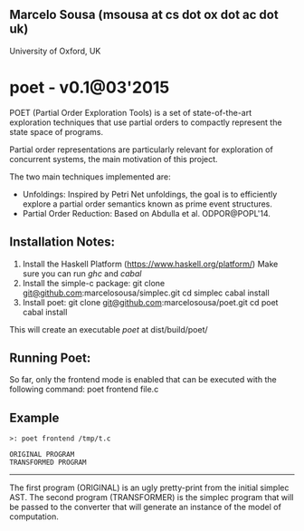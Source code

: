 Marcelo Sousa (msousa at cs dot ox dot ac dot uk)
-------------------------------------------------
University of Oxford, UK

poet - v0.1@03'2015
======

POET (Partial Order Exploration Tools) is a 
set of state-of-the-art exploration techniques
that use partial orders to compactly
represent the state space of programs.

Partial order representations are particularly
relevant for exploration of concurrent systems, 
the main motivation of this project.

The two main techniques implemented are:
 - Unfoldings:
   Inspired by Petri Net unfoldings, the goal
   is to efficiently explore a partial order 
   semantics known as prime event structures.
 - Partial Order Reduction:
   Based on Abdulla et al. ODPOR@POPL'14.

Installation Notes:
-------------------
 
  1. Install the Haskell Platform (https://www.haskell.org/platform/)
     Make sure you can run *ghc* and *cabal*
  2. Install the simple-c package:
     git clone git@github.com:marcelosousa/simplec.git
     cd simplec
     cabal install
  3. Install poet:
     git clone git@github.com:marcelosousa/poet.git
     cd poet
     cabal install
  
  This will create an executable *poet* at dist/build/poet/

Running Poet:
-------------
  
  So far, only the frontend mode is enabled that can be executed with the following command:
    poet frontend file.c

  Example
  -------
    >: poet frontend /tmp/t.c
    
    ORIGINAL PROGRAM
    TRANSFORMED PROGRAM
  -------
      
  The first program (ORIGINAL) is an ugly pretty-print from the initial simplec AST.
  The second program (TRANSFORMER) is the simplec program that will be passed to the converter
  that will generate an instance of the model of computation.
  
